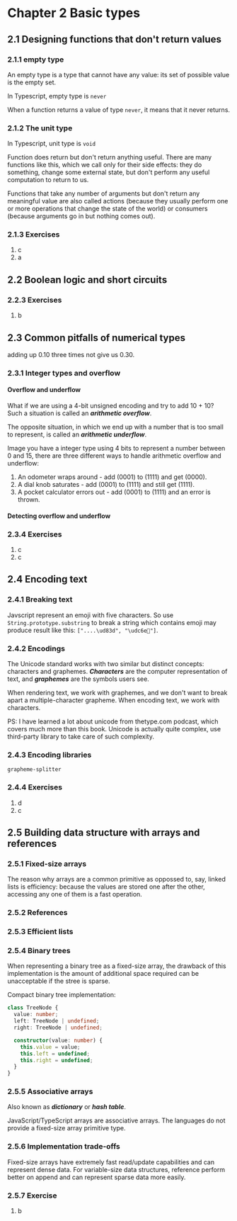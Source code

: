 # Chapter 2 Basic types

## 2.1 Designing functions that don't return values

### 2.1.1 empty type

An empty type is a type that cannot have any value: its set of possible value is the empty set.

In Typescript, empty type is `never`

When a function returns a value of type `never`, it means that it never returns.

### 2.1.2 The unit type

In Typescript, unit type is `void`

Function does return but don't return anything useful. There are many functions like this, which we call only for their side effects: they do something, change some external state, but don't perform any useful computation to return to us.

Functions that take any number of arguments but don't return any meaningful value are also called actions (because they usually perform one or more operations that change the state of the world) or consumers (because arguments go in but nothing comes out).

### 2.1.3 Exercises

1. c
2. a

## 2.2 Boolean logic and short circuits

### 2.2.3 Exercises

1. b

## 2.3 Common pitfalls of numerical types

adding up 0.10 three times not give us 0.30.

### 2.3.1 Integer types and overflow

#### Overflow and underflow

What if we are using a 4-bit unsigned encoding and try to add 10 + 10? Such a situation is called an **_arithmetic overflow_**.

The opposite situation, in which we end up with a number that is too small to represent, is called an **_arithmetic underflow_**.

Image you have a integer type using 4 bits to represent a number between 0 and 15, there are three different ways to handle arithmetic overflow and underflow:

1. An odometer wraps around - add (0001) to (1111) and get (0000).
2. A dial knob saturates - add (0001) to (1111) and still get (1111).
3. A pocket calculator errors out - add (0001) to (1111) and an error is thrown.

#### Detecting overflow and underflow

### 2.3.4 Exercises

1. c
2. c

## 2.4 Encoding text

### 2.4.1 Breaking text

Javscript represent an emoji with five characters. So use `String.prototype.substring` to break a string which contains emoji may produce result like this: `["....\ud83d", "\udc6e🔑"]`.

### 2.4.2 Encodings

The Unicode standard works with two similar but distinct concepts: characters and graphemes. **_Characters_** are the computer representation of text, and **_graphemes_** are the symbols users see.

When rendering text, we work with graphemes, and we don't want to break apart a multiple-character grapheme. When encoding text, we work with characters.

PS: I have learned a lot about unicode from thetype.com podcast, which covers much more than this book. Unicode is actually quite complex, use third-party library to take care of such complexity.

### 2.4.3 Encoding libraries

`grapheme-splitter`

### 2.4.4 Exercises

1. d
2. c

## 2.5 Building data structure with arrays and references

### 2.5.1 Fixed-size arrays

The reason why arrays are a common primitive as oppossed to, say, linked lists is efficiency: because the values are stored one after the other, accessing any one of them is a fast operation.

### 2.5.2 References

### 2.5.3 Efficient lists

### 2.5.4 Binary trees

When representing a binary tree as a fixed-size array, the drawback of this implementation is the amount of additional space required can be unacceptable if the stree is sparse.

Compact binary tree implementation:

```ts
class TreeNode {
  value: number;
  left: TreeNode | undefined;
  right: TreeNode | undefined;

  constructor(value: number) {
    this.value = value;
    this.left = undefined;
    this.right = undefined;
  }
}
```

### 2.5.5 Associative arrays

Also known as **_dictionary_** or **_hash table_**.

JavaScript/TypeScript arrays are associative arrays. The languages do not provide a fixed-size array primitive type.

### 2.5.6 Implementation trade-offs

Fixed-size arrays have extremely fast read/update capabilities and can represent dense data. For variable-size data structures, reference perform better on append and can represent sparse data more easily.

### 2.5.7 Exercise

1. b

